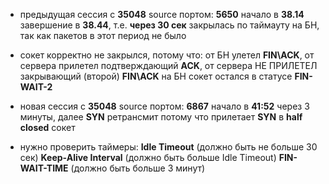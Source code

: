 - предыдущая сессия с **35048** source портом: **5650**
начало в **38.14** завершение в **38.44**, т.е. **через 30 сек**
закрылась по таймауту на БН, так как пакетов в этот период не было

- сокет корректно не закрылся, потому что:
от БН улетел **FIN\ACK**,
от сервера прилетел подтверждающий **ACK**,
от сервера НЕ ПРИЛЕТЕЛ закрывающий (второй) **FIN\ACK**
на БН сокет остался в статусе **FIN-WAIT-2**

- новая сессия с **35048** source портом: **6867**
начало в **41:52** через 3 минуты, далее **SYN** ретрансмит
потому что прилетает **SYN** в **half closed** сокет

- нужно проверить таймеры:
**Idle Timeout** (должно быть не больше 30 сек)
**Keep-Alive Interval** (должно быть больше Idle Timeout)
**FIN-WAIT-TIME** (должно быть больше 3 минут)
